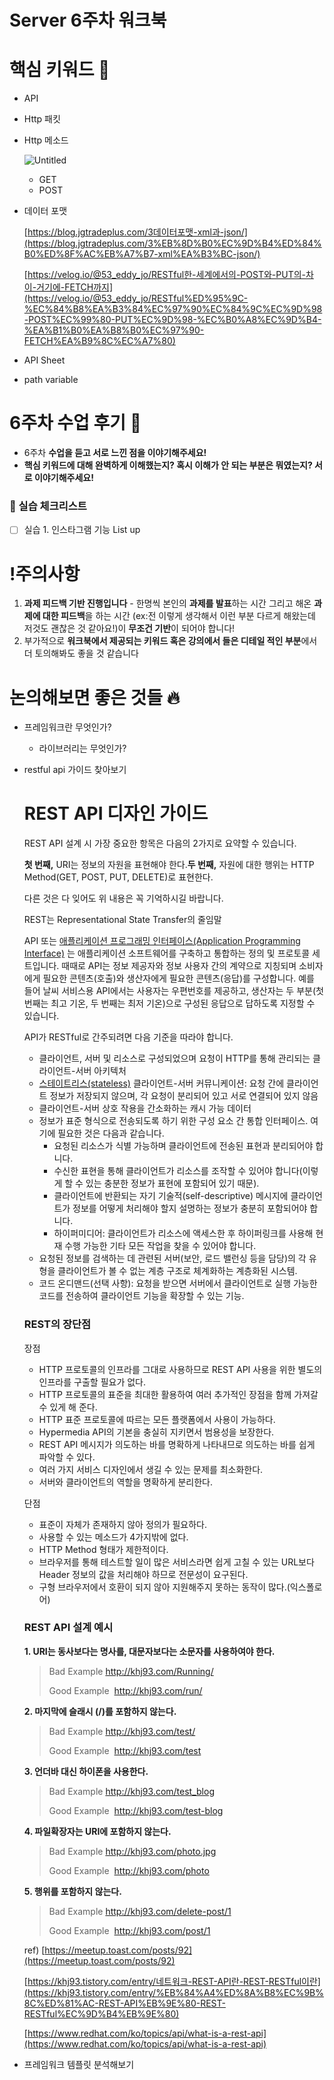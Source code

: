 # Server 6주차 워크북

# 핵심 키워드 🎯

- API
- Http 패킷
- Http 메소드
    
    ![Untitled](Server%206%E1%84%8C%E1%85%AE%E1%84%8E%E1%85%A1%20%E1%84%8B%E1%85%AF%E1%84%8F%E1%85%B3%E1%84%87%E1%85%AE%E1%86%A8%200a7a448daafb417a9ee28341fba6b51e/Untitled.png)
    
    - GET
    - POST
- 데이터 포맷
    
    [https://blog.jgtradeplus.com/3데이터포맷-xml과-json/](https://blog.jgtradeplus.com/3%EB%8D%B0%EC%9D%B4%ED%84%B0%ED%8F%AC%EB%A7%B7-xml%EA%B3%BC-json/)
    
    [https://velog.io/@53_eddy_jo/RESTful한-세계에서의-POST와-PUT의-차이-거기에-FETCH까지](https://velog.io/@53_eddy_jo/RESTful%ED%95%9C-%EC%84%B8%EA%B3%84%EC%97%90%EC%84%9C%EC%9D%98-POST%EC%99%80-PUT%EC%9D%98-%EC%B0%A8%EC%9D%B4-%EA%B1%B0%EA%B8%B0%EC%97%90-FETCH%EA%B9%8C%EC%A7%80)
    
- API Sheet
- path variable

# 6주차 수업 후기 📢

- 6주차 **수업을 듣고 서로 느낀 점을 이야기해주세요!**
- **핵심 키워드에 대해 완벽하게 이해했는지? 혹시 이해가 안 되는 부분은 뭐였는지?
서로 이야기해주세요!**

### 📝 실습 체크리스트

- [ ]  실습 1. 인스타그램 기능 List up

# !주의사항

1. **과제 피드백 기반 진행입니다** - 한명씩 본인의 **과제를 발표**하는 시간 그리고 해온 **과제에 대한 피드백**을 하는 시간 (ex:전 이렇게 생각해서 이런 부분 다르게 해왔는데 저것도 괜찮은 것 같아요!)이 **무조건 기반**이 되어야 합니다!
2. 부가적으로 **워크북에서 제공되는 키워드 혹은 강의에서 들은 디테일 적인 부분**에서 더 토의해봐도 좋을 것 같습니다

# 논의해보면 좋은 것들 🔥

- 프레임워크란 무엇인가?
    - 라이브러리는 무엇인가?
- restful api 가이드 찾아보기
    
    # REST API 디자인 가이드
    
    REST API 설계 시 가장 중요한 항목은 다음의 2가지로 요약할 수 있습니다.
    
    **첫 번째,** URI는 정보의 자원을 표현해야 한다.**두 번째,** 자원에 대한 행위는 HTTP Method(GET, POST, PUT, DELETE)로 표현한다.
    
    다른 것은 다 잊어도 위 내용은 꼭 기억하시길 바랍니다.
    
    REST는 Representational State Transfer의 줄임말
    
    API 또는 [애플리케이션 프로그래밍 인터페이스(Application Programming Interface)](https://www.redhat.com/ko/topics/api)
    는 애플리케이션 소프트웨어를 구축하고 통합하는 정의 및 프로토콜 세트입니다. 때때로 API는 정보 제공자와 정보 사용자 간의 계약으로 지칭되며 소비자에게 필요한 콘텐츠(호출)와 생산자에게 필요한 콘텐츠(응답)를 구성합니다. 예를 들어 날씨 서비스용 API에서는 사용자는 우편번호를 제공하고, 생산자는 두 부분(첫 번째는 최고 기온, 두 번째는 최저 기온)으로 구성된 응답으로 답하도록 지정할 수 있습니다.
    
    API가 RESTful로 간주되려면 다음 기준을 따라야 합니다.
    
    - 클라이언트, 서버 및 리소스로 구성되었으며 요청이 HTTP를 통해 관리되는 클라이언트-서버 아키텍처
    - [스테이트리스(stateless)](https://www.redhat.com/ko/topics/cloud-native-apps/stateful-vs-stateless) 클라이언트-서버 커뮤니케이션: 요청 간에 클라이언트 정보가 저장되지 않으며, 각 요청이 분리되어 있고 서로 연결되어 있지 않음
    - 클라이언트-서버 상호 작용을 간소화하는 캐시 가능 데이터
    - 정보가 표준 형식으로 전송되도록 하기 위한 구성 요소 간 통합 인터페이스. 여기에 필요한 것은 다음과 같습니다.
        - 요청된 리소스가 식별 가능하며 클라이언트에 전송된 표현과 분리되어야 합니다.
        - 수신한 표현을 통해 클라이언트가 리소스를 조작할 수 있어야 합니다(이렇게 할 수 있는 충분한 정보가 표현에 포함되어 있기 때문).
        - 클라이언트에 반환되는 자기 기술적(self-descriptive) 메시지에 클라이언트가 정보를 어떻게 처리해야 할지 설명하는 정보가 충분히 포함되어야 합니다.
        - 하이퍼미디어: 클라이언트가 리소스에 액세스한 후 하이퍼링크를 사용해 현재 수행 가능한 기타 모든 작업을 찾을 수 있어야 합니다.
    - 요청된 정보를 검색하는 데 관련된 서버(보안, 로드 밸런싱 등을 담당)의 각 유형을 클라이언트가 볼 수 없는 계층 구조로 체계화하는 계층화된 시스템.
    - 코드 온디맨드(선택 사항): 요청을 받으면 서버에서 클라이언트로 실행 가능한 코드를 전송하여 클라이언트 기능을 확장할 수 있는 기능.
    
    ### **REST의 장단점**
    
    장점
    
    - HTTP 프로토콜의 인프라를 그대로 사용하므로 REST API 사용을 위한 별도의 인프라를 구출할 필요가 없다.
    - HTTP 프로토콜의 표준을 최대한 활용하여 여러 추가적인 장점을 함께 가져갈 수 있게 해 준다.
    - HTTP 표준 프로토콜에 따르는 모든 플랫폼에서 사용이 가능하다.
    - Hypermedia API의 기본을 충실히 지키면서 범용성을 보장한다.
    - REST API 메시지가 의도하는 바를 명확하게 나타내므로 의도하는 바를 쉽게 파악할 수 있다.
    - 여러 가지 서비스 디자인에서 생길 수 있는 문제를 최소화한다.
    - 서버와 클라이언트의 역할을 명확하게 분리한다.
    
    단점
    
    - 표준이 자체가 존재하지 않아 정의가 필요하다.
    - 사용할 수 있는 메소드가 4가지밖에 없다.
    - HTTP Method 형태가 제한적이다.
    - 브라우저를 통해 테스트할 일이 많은 서비스라면 쉽게 고칠 수 있는 URL보다 Header 정보의 값을 처리해야 하므로 전문성이 요구된다.
    - 구형 브라우저에서 호환이 되지 않아 지원해주지 못하는 동작이 많다.(익스폴로어)
    
    ### **REST API 설계 예시**
    
    **1. URI는 동사보다는 명사를, 대문자보다는 소문자를 사용하여야 한다.**
    
    > Bad Example http://khj93.com/Running/
    > 
    > 
    > Good Example  http://khj93.com/run/
    > 
    
    **2. 마지막에 슬래시 (/)를 포함하지 않는다.**
    
    > Bad Example http://khj93.com/test/
    > 
    > 
    > Good Example  http://khj93.com/test
    > 
    
    **3. 언더바 대신 하이폰을 사용한다.**
    
    > Bad Example http://khj93.com/test_blog
    > 
    > 
    > Good Example  http://khj93.com/test-blog
    > 
    
    **4. 파일확장자는 URI에 포함하지 않는다.**
    
    > Bad Example http://khj93.com/photo.jpg
    > 
    > 
    > Good Example  http://khj93.com/photo
    > 
    
    **5. 행위를 포함하지 않는다.**
    
    > Bad Example http://khj93.com/delete-post/1
    > 
    > 
    > Good Example  http://khj93.com/post/1
    > 
    
    ref) [https://meetup.toast.com/posts/92](https://meetup.toast.com/posts/92)
    
    [https://khj93.tistory.com/entry/네트워크-REST-API란-REST-RESTful이란](https://khj93.tistory.com/entry/%EB%84%A4%ED%8A%B8%EC%9B%8C%ED%81%AC-REST-API%EB%9E%80-REST-RESTful%EC%9D%B4%EB%9E%80)
    
    [https://www.redhat.com/ko/topics/api/what-is-a-rest-api](https://www.redhat.com/ko/topics/api/what-is-a-rest-api)
    
- 프레임워크 템플릿 분석해보기